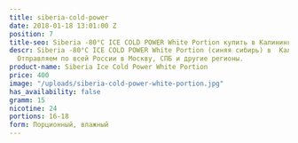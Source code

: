 ```yaml
---
title: siberia-cold-power
date: 2018-01-18 13:01:00 Z
position: 7
title-seo: Siberia -80°C ICE COLD POWER White Portion купить в Калининграде
descr: Siberia -80°C ICE COLD POWER White Portion (синяя сибирь) в  Калининграде.
  Отправляем по всей России в Москву, СПБ и другие регионы.
product-name: Siberia Ice Cold Power White Portion
price: 400
image: "/uploads/siberia-cold-power-white-portion.jpg"
has_availability: false
gramm: 15
nicotine: 24
portions: 16-18
form: Порционный, влажный
---
```



